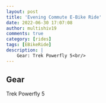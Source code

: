 ```yaml
---
layout: post
title: 'Evening Commute E-Bike Ride'
date: 2022-06-30 17:07:08
author: multishiv19
comments: true
category: [rides]
tags: [EBikeRide]
description: |
    Gear: Trek Powerfly 5<br/>
---
```


## Gear
Trek Powerfly 5



<div width='100%' class='strava-embed-placeholder' data-embed-type='activity' data-embed-id='7391070211'></div>
<script src='https://strava-embeds.com/embed.js'></script>
